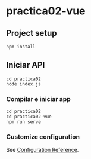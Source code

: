 # practica02-vue

## Project setup
```
npm install
```
## Iniciar API
```
cd practica02
node index.js
```

### Compilar e iniciar app
```
cd practica02
cd practica02-vue
npm run serve
```

### Customize configuration
See [Configuration Reference](https://cli.vuejs.org/config/).
